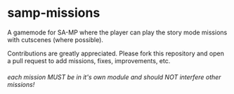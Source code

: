 # samp-missions
A gamemode for SA-MP where the player can play the story mode missions with cutscenes (where possible).

Contributions are greatly appreciated. Please fork this repository and open a pull request to add missions, fixes, improvements, etc.

###### each mission MUST be in it's own module and should NOT interfere other missions!
